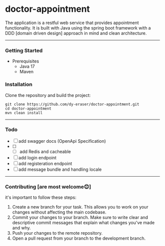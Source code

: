 # doctor-appointment

The application is a restful web service that provides appointment functionality. It is built with Java using the
spring boot framework with a DDD [domain driven design] approach in mind and clean architecture.

---

### Getting Started

- Prerequisites
    - Java 17
    - Maven

### Installation

Clone the repository and build the project:

```
git clone https://github.com/dy-eraser/doctor-appointment.git
cd doctor-appointment
mvn clean install
```

---

### Todo

- [ ] add swagger docs (OpenApi Specification)
- [ ] - [ ] add Redis and cacheable
- [ ] add login endpoint
- [ ] add registeration endpoint
- [ ] add message bundle and handling locale

---

### Contributing [are most welcome😊]

it's important to follow these steps:

1. Create a new branch for your task. This allows you to work on your changes without affecting the main codebase.
2. Commit your changes to your branch. Make sure to write clear and descriptive commit messages that explain what
   changes you've made and why.
3. Push your changes to the remote repository.
4. Open a pull request from your branch to the development branch.
